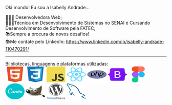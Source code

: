 Olá mundo! Eu sou a Isabelly Andrade...

  👩🏻‍💻 Desenvolvedora Web; <br>
  👩🏻‍🎓Técnica em Desenvolvimento de Sistemas no SENAI e Cursando Desenvolvimento de Software pela FATEC; <br>
  📚Sempre a procura de novos desafios! <br>
  📚Me contate pelo LinkedIn: https://www.linkedin.com/in/isabelly-andrade-110470291/ <br>
 
  
  <hr>
  Blibliotecas, linguagens e plataformas utilizadas: <br> 
  <div style="display: inline_block"> 
    <img alt="HTML" height="50" width="60" src="https://raw.githubusercontent.com/devicons/devicon/master/icons/html5/html5-original.svg">
    <img alt="CSS" height="50" width="60" src="https://raw.githubusercontent.com/devicons/devicon/master/icons/css3/css3-original.svg">
    <img alt="JS" height="50" width="60" src="https://raw.githubusercontent.com/devicons/devicon/master/icons/javascript/javascript-original.svg">
    <img alt="REACT" height="50" width="60" src="https://raw.githubusercontent.com/devicons/devicon/master/icons/react/react-original.svg">
    <img alt="PHP" height="50" width="60" src="https://raw.githubusercontent.com/devicons/devicon/master/icons/php/php-original.svg">
    <img alt="Bootstrap" height="50" width="60" src="https://raw.githubusercontent.com/devicons/devicon/master/icons/bootstrap/bootstrap-original.svg">
    <img alt="Bootstrap" height="50" width="60" src="https://raw.githubusercontent.com/devicons/devicon/master/icons/figma/figma-original.svg">
    <img alt="Canva" height="50" width="60" src="https://raw.githubusercontent.com/devicons/devicon/master/icons/canva/canva-original.svg">
    <img alt="Gimp" height="50" width="60" src="https://raw.githubusercontent.com/devicons/devicon/master/icons/gimp/gimp-original.svg">
    <img alt="Word Press" height="50" width="60" src="https://raw.githubusercontent.com/devicons/devicon/master/icons/wordpress/wordpress-original.svg">
    <img alt="SQL" height="50" width="60" src="https://raw.githubusercontent.com/devicons/devicon/master/icons/mysql/mysql-original.svg">
  </div>
